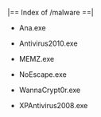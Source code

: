 |== Index of /malware ==|

+ Ana.exe

+ Antivirus2010.exe

+ MEMZ.exe

+ NoEscape.exe

+ WannaCrypt0r.exe

+ XPAntivirus2008.exe
